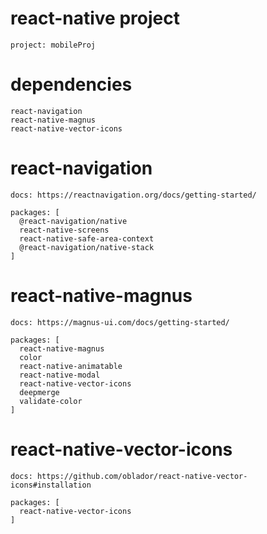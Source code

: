 # react-native project

```
project: mobileProj

```

# dependencies

```
react-navigation
react-native-magnus
react-native-vector-icons

```

# react-navigation

```
docs: https://reactnavigation.org/docs/getting-started/

packages: [
  @react-navigation/native
  react-native-screens
  react-native-safe-area-context
  @react-navigation/native-stack
]

```

# react-native-magnus

```
docs: https://magnus-ui.com/docs/getting-started/

packages: [
  react-native-magnus
  color
  react-native-animatable
  react-native-modal
  react-native-vector-icons
  deepmerge
  validate-color
]
```

# react-native-vector-icons

```
docs: https://github.com/oblador/react-native-vector-icons#installation

packages: [
  react-native-vector-icons
]
```
